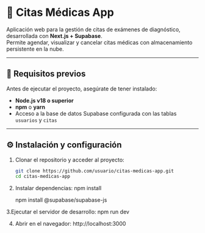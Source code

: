 # 📅 Citas Médicas App

Aplicación web para la gestión de citas de exámenes de diagnóstico, desarrollada con **Next.js + Supabase**.  
Permite agendar, visualizar y cancelar citas médicas con almacenamiento persistente en la nube.

---

## 🚀 Requisitos previos

Antes de ejecutar el proyecto, asegúrate de tener instalado:

- **Node.js v18 o superior**
- **npm** o **yarn**
- Acceso a la base de datos Supabase configurada con las tablas `usuarios` y `citas`

---

## ⚙️ Instalación y configuración

1. Clonar el repositorio y acceder al proyecto:
   ```bash
   git clone https://github.com/usuario/citas-medicas-app.git
   cd citas-medicas-app
2. Instalar dependencias:
   npm install
   
   npm install @supabase/supabase-js

3.Ejecutar el servidor de desarrollo:
   npm run dev
   
4. Abrir en el navegador:
   http://localhost:3000


